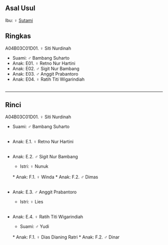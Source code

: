 ## Asal Usul

Ibu: ♀ [Sutami][up] 

## Ringkas

A04B03C01D01. ♀ Siti Nurdinah 
	<br/>

*	Suami: ♂ Bambang Suharto
	<br/>
*	Anak: E01. ♀ Retno Nur Hartini
*	Anak: E02. ♂ Sigit Nur Bambang 
*	Anak: E03. ♂ Anggit Prabantoro
*	Anak: E04. ♀ Ratih Titi Wigarindiah
	<br/><br/>

-- -- --

## Rinci

A04B03C01D01. ♀ Siti Nurdinah
	<br/>

*	Suami: ♂ Bambang Suharto
	<br/><br/>

*	Anak: E.1. ♀ Retno Nur Hartini
	<br/><br/>

*	Anak: E.2. ♂ Sigit Nur Bambang 
	*	Istri: ♀ Nunuk
	<br/>
	*	Anak: F.1. ♀ Winda
	*	Anak: F.2. ♂ Dimas
	<br/><br/>

*	Anak: E.3. ♂ Anggit Prabantoro
	*	Istri: ♀ Lies
	<br/><br/>

*	Anak: E.4. ♀ Ratih Titi Wigarindiah
	*	Suami: ♂ Yudi
	<br/>
	*	Anak: F.1. ♀ Dias Dianing Ratri
	*	Anak: F.2. ♂ Dinar
	<br/><br/>

[up]: https://github.com/epsi-rns/gitodipuro/blob/master/tree/A04/B03/C01.md

